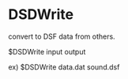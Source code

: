 DSDWrite
========

convert to DSF data from others.

$DSDWrite input output

ex)
$DSDWrite data.dat sound.dsf
